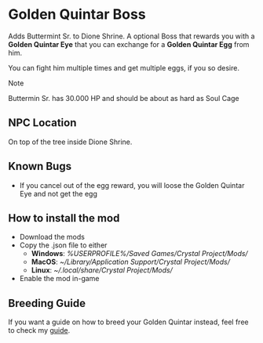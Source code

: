 # Golden Quintar Boss

Adds Buttermint Sr. to Dione Shrine. 
A optional Boss that rewards you with a **Golden Quintar Eye** that you can exchange for a **Golden Quintar Egg** from him.

You can fight him multiple times and get multiple eggs, if you so desire.

> [!NOTE]
> Buttermin Sr. has 30.000 HP and should be about as hard as Soul Cage

## NPC Location
On top of the tree inside Dione Shrine.

## Known Bugs
- If you cancel out of the egg reward, you will loose the Golden Quintar Eye and not get the egg

## How to install the mod
* Download the mods
* Copy the .json file to either
    * **Windows**: *%USERPROFILE%/Saved Games/Crystal Project/Mods/*
    * **MacOS**: *~/Library/Application Support/Crystal Project/Mods/*
    * **Linux**: *~/.local/share/Crystal Project/Mods/*
* Enable the mod in-game

## Breeding Guide
If you want a guide on how to breed your Golden Quintar instead, feel free to check my [guide](./Breeding_Guide.md).